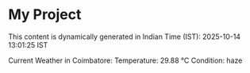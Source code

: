 # My Project

This content is dynamically generated in Indian Time (IST): 2025-10-14 13:01:25 IST


Current Weather in Coimbatore:
Temperature: 29.88 °C
Condition: haze
